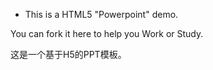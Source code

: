 * This is a HTML5 "Powerpoint" demo.

You can fork it here to help you Work or Study.

这是一个基于H5的PPT模板。
